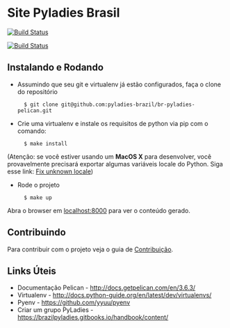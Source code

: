 Site Pyladies Brasil
====================
[![Build Status](https://snap-ci.com/pyladies-brazil/br-pyladies-pelican/branch/master/build_image)](https://snap-ci.com/pyladies-brazil/br-pyladies-pelican/branch/master)

[![Build Status](https://codeship.com/projects/d8511330-d864-0134-15a2-326e4d300ce2/status?branch=master)](https://codeship.com/projects/d8511330-d864-0134-15a2-326e4d300ce2/status?branch=master)

Instalando e Rodando
--------------------

- Assumindo que seu git e virtualenv já estão configurados, faça o clone do repositório

		$ git clone git@github.com:pyladies-brazil/br-pyladies-pelican.git

- Crie uma virtualenv e instale os requisitos de python via pip com o comando:

		$ make install

(Atenção: se você estiver usando um **MacOS X** para desenvolver, você provavelmente precisará exportar algumas variáveis locale do Python. Siga esse link: [Fix unknown locale](http://patrick.arminio.info/fix-valueerror-unknown-locale-utf8/))

- Rode o projeto

		$ make up

Abra o browser em [localhost:8000](http://localhost:8000) para ver o conteúdo gerado.

Contribuindo
------------

Para contribuir com o projeto veja o guia de [Contribuição](https://github.com/pyladies-brazil/br-pyladies-pelican/blob/master/CONTRIBUTING.md).

Links Úteis
-----------

* Documentação Pelican - http://docs.getpelican.com/en/3.6.3/
* Virtualenv - http://docs.python-guide.org/en/latest/dev/virtualenvs/
* Pyenv - https://github.com/yyuu/pyenv
* Criar um grupo PyLadies - https://brazilpyladies.gitbooks.io/handbook/content/
